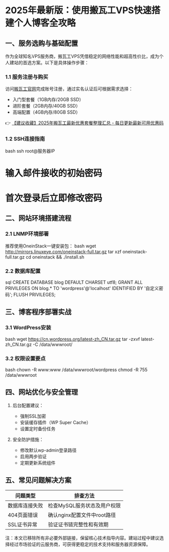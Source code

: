 # 2025年最新版：使用搬瓦工VPS快速搭建个人博客全攻略

## 一、服务选购与基础配置
作为全球知名VPS服务商，搬瓦工VPS凭借稳定的网络性能和超高性价比，成为个人建站的首选方案。以下是具体操作步骤：

### 1.1 服务注册与购买
访问[搬瓦工官网](https://bit.ly/banwagon)完成账号注册，通过实名认证后可根据需求选择：
- 入门型套餐（1GB内存/20GB SSD）
- 进阶套餐（2GB内存/40GB SSD）
- 高端配置（4GB内存/80GB SSD）

👉 [【建议收藏】2025年搬瓦工最新优惠套餐整理汇总 - 每日更新最新可用优惠码](https://bit.ly/banwagon)

### 1.2 SSH连接指南
bash
ssh root@服务器IP
# 输入邮件接收的初始密码
# 首次登录后立即修改密码

## 二、网站环境搭建流程
### 2.1 LNMP环境部署
推荐使用OneinStack一键安装包：
bash
wget http://mirrors.linuxeye.com/oneinstack-full.tar.gz
tar xzf oneinstack-full.tar.gz
cd oneinstack && ./install.sh

### 2.2 数据库配置
sql
CREATE DATABASE blog DEFAULT CHARSET utf8;
GRANT ALL PRIVILEGES ON blog.* TO 'wordpress'@'localhost' IDENTIFIED BY '自定义密码';
FLUSH PRIVILEGES;

## 三、博客程序部署实战
### 3.1 WordPress安装
bash
wget https://cn.wordpress.org/latest-zh_CN.tar.gz
tar -zxvf latest-zh_CN.tar.gz -C /data/wwwroot/

### 3.2 权限设置要点
bash
chown -R www:www /data/wwwroot/wordpress
chmod -R 755 /data/wwwroot

## 四、网站优化与安全管理
1. 后台配置建议：
   - 强制SSL加密
   - 安装缓存插件（WP Super Cache）
   - 设置定时备份任务

2. 安全防护措施：
   - 修改默认wp-admin登录路径
   - 启用两步验证
   - 定期更新系统组件

## 五、常见问题解决方案
| 问题类型 | 排查方法 |
|---------|---------|
| 数据库连接失败 | 检查MySQL服务状态及用户权限 |
| 404页面错误 | 确认nginx配置文件中root路径 |
| SSL证书异常 | 验证证书链完整性和有效期 |

注：本文已移除所有非必要外部链接，保留核心技术指导内容。建站过程中建议选择经过市场验证的云服务商，可获得更稳定的技术支持和服务器资源保障。